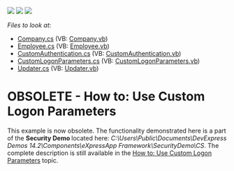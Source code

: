 <!-- default badges list -->
![](https://img.shields.io/endpoint?url=https://codecentral.devexpress.com/api/v1/VersionRange/134576658/12.1.4%2B)
[![](https://img.shields.io/badge/Open_in_DevExpress_Support_Center-FF7200?style=flat-square&logo=DevExpress&logoColor=white)](https://supportcenter.devexpress.com/ticket/details/E3931)
[![](https://img.shields.io/badge/📖_How_to_use_DevExpress_Examples-e9f6fc?style=flat-square)](https://docs.devexpress.com/GeneralInformation/403183)
<!-- default badges end -->
<!-- default file list -->
*Files to look at*:

* [Company.cs](./CS/CustomLogonParametersExample.Module/BusinessObjects/Company.cs) (VB: [Company.vb](./VB/CustomLogonParametersExample.Module/BusinessObjects/Company.vb))
* [Employee.cs](./CS/CustomLogonParametersExample.Module/BusinessObjects/Employee.cs) (VB: [Employee.vb](./VB/CustomLogonParametersExample.Module/BusinessObjects/Employee.vb))
* [CustomAuthentication.cs](./CS/CustomLogonParametersExample.Module/CustomAuthentication.cs) (VB: [CustomAuthentication.vb](./VB/CustomLogonParametersExample.Module/CustomAuthentication.vb))
* [CustomLogonParameters.cs](./CS/CustomLogonParametersExample.Module/CustomLogonParameters.cs) (VB: [CustomLogonParameters.vb](./VB/CustomLogonParametersExample.Module/CustomLogonParameters.vb))
* [Updater.cs](./CS/CustomLogonParametersExample.Module/DatabaseUpdate/Updater.cs) (VB: [Updater.vb](./VB/CustomLogonParametersExample.Module/DatabaseUpdate/Updater.vb))
<!-- default file list end -->
# OBSOLETE - How to: Use Custom Logon Parameters


<p>This example is now obsolete. The functionality demonstrated here is a part of the <strong>Security Demo </strong>located here: <em>C:\Users\Public\Documents\DevExpress Demos 14.2\Components\eXpressApp Framework\SecurityDemo\CS</em>. The complete description is still available in the <a href="http://documentation.devexpress.com/#Xaf/CustomDocument2982"><u>How to: Use Custom Logon Parameters</u></a> topic.</p>

<br/>



